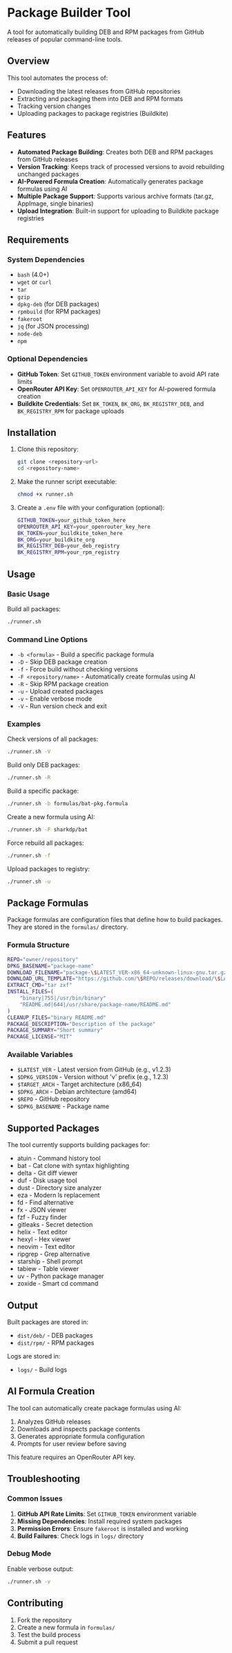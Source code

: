 # Package Builder Tool

A tool for automatically building DEB and RPM packages from GitHub releases of popular command-line tools.

## Overview

This tool automates the process of:
- Downloading the latest releases from GitHub repositories
- Extracting and packaging them into DEB and RPM formats
- Tracking version changes
- Uploading packages to package registries (Buildkite)

## Features

- **Automated Package Building**: Creates both DEB and RPM packages from GitHub releases
- **Version Tracking**: Keeps track of processed versions to avoid rebuilding unchanged packages
- **AI-Powered Formula Creation**: Automatically generates package formulas using AI
- **Multiple Package Support**: Supports various archive formats (tar.gz, AppImage, single binaries)
- **Upload Integration**: Built-in support for uploading to Buildkite package registries

## Requirements

### System Dependencies
- `bash` (4.0+)
- `wget` or `curl`
- `tar`
- `gzip`
- `dpkg-deb` (for DEB packages)
- `rpmbuild` (for RPM packages)
- `fakeroot`
- `jq` (for JSON processing)
- `node-deb` 
- `npm`

### Optional Dependencies
- **GitHub Token**: Set `GITHUB_TOKEN` environment variable to avoid API rate limits
- **OpenRouter API Key**: Set `OPENROUTER_API_KEY` for AI-powered formula creation
- **Buildkite Credentials**: Set `BK_TOKEN`, `BK_ORG`, `BK_REGISTRY_DEB`, and `BK_REGISTRY_RPM` for package uploads

## Installation

1. Clone this repository:
   ```bash
   git clone <repository-url>
   cd <repository-name>
   ```

2. Make the runner script executable:
   ```bash
   chmod +x runner.sh
   ```

3. Create a `.env` file with your configuration (optional):
   ```bash
   GITHUB_TOKEN=your_github_token_here
   OPENROUTER_API_KEY=your_openrouter_key_here
   BK_TOKEN=your_buildkite_token_here
   BK_ORG=your_buildkite_org
   BK_REGISTRY_DEB=your_deb_registry
   BK_REGISTRY_RPM=your_rpm_registry
   ```

## Usage

### Basic Usage

Build all packages:
```bash
./runner.sh
```

### Command Line Options

- `-b <formula>` - Build a specific package formula
- `-D` - Skip DEB package creation
- `-f` - Force build without checking versions
- `-F <repository/name>` - Automatically create formulas using AI
- `-R` - Skip RPM package creation
- `-u` - Upload created packages
- `-v` - Enable verbose mode
- `-V` - Run version check and exit

### Examples

Check versions of all packages:
```bash
./runner.sh -V
```

Build only DEB packages:
```bash
./runner.sh -R
```

Build a specific package:
```bash
./runner.sh -b formulas/bat-pkg.formula
```

Create a new formula using AI:
```bash
./runner.sh -F sharkdp/bat
```

Force rebuild all packages:
```bash
./runner.sh -f
```

Upload packages to registry:
```bash
./runner.sh -u
```

## Package Formulas

Package formulas are configuration files that define how to build packages. They are stored in the `formulas/` directory.

### Formula Structure

```bash
REPO="owner/repository"
DPKG_BASENAME="package-name"
DOWNLOAD_FILENAME="package-\$LATEST_VER-x86_64-unknown-linux-gnu.tar.gz"
DOWNLOAD_URL_TEMPLATE="https://github.com/\$REPO/releases/download/\$LATEST_VER/\$DOWNLOAD_FILENAME"
EXTRACT_CMD="tar zxf"
INSTALL_FILES=(
    "binary|755|/usr/bin/binary"
    "README.md|644|/usr/share/package-name/README.md"
)
CLEANUP_FILES="binary README.md"
PACKAGE_DESCRIPTION="Description of the package"
PACKAGE_SUMMARY="Short summary"
PACKAGE_LICENSE="MIT"
```

### Available Variables

- `$LATEST_VER` - Latest version from GitHub (e.g., v1.2.3)
- `$DPKG_VERSION` - Version without 'v' prefix (e.g., 1.2.3)
- `$TARGET_ARCH` - Target architecture (x86_64)
- `$DPKG_ARCH` - Debian architecture (amd64)
- `$REPO` - GitHub repository
- `$DPKG_BASENAME` - Package name

## Supported Packages

The tool currently supports building packages for:

- atuin - Command history tool
- bat - Cat clone with syntax highlighting
- delta - Git diff viewer
- duf - Disk usage tool
- dust - Directory size analyzer
- eza - Modern ls replacement
- fd - Find alternative
- fx - JSON viewer
- fzf - Fuzzy finder
- gitleaks - Secret detection
- helix - Text editor
- hexyl - Hex viewer
- neovim - Text editor
- ripgrep - Grep alternative
- starship - Shell prompt
- tabiew - Table viewer
- uv - Python package manager
- zoxide - Smart cd command

## Output

Built packages are stored in:
- `dist/deb/` - DEB packages
- `dist/rpm/` - RPM packages

Logs are stored in:
- `logs/` - Build logs

## AI Formula Creation

The tool can automatically create package formulas using AI:

1. Analyzes GitHub releases
2. Downloads and inspects package contents
3. Generates appropriate formula configuration
4. Prompts for user review before saving

This feature requires an OpenRouter API key.

## Troubleshooting

### Common Issues

1. **GitHub API Rate Limits**: Set `GITHUB_TOKEN` environment variable
2. **Missing Dependencies**: Install required system packages
3. **Permission Errors**: Ensure `fakeroot` is installed and working
4. **Build Failures**: Check logs in `logs/` directory

### Debug Mode

Enable verbose output:
```bash
./runner.sh -v
```

## Contributing

1. Fork the repository
2. Create a new formula in `formulas/`
3. Test the build process
4. Submit a pull request

